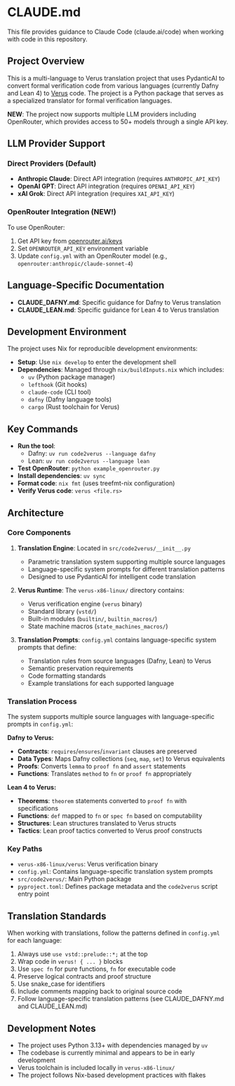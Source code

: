 # CLAUDE.md

This file provides guidance to Claude Code (claude.ai/code) when working with code in this repository.

## Project Overview

This is a multi-language to Verus translation project that uses PydanticAI to convert formal verification code from various languages (currently Dafny and Lean 4) to [Verus](https://verus-lang.github.io/verus/guide/overview.html) code. The project is a Python package that serves as a specialized translator for formal verification languages.

**NEW**: The project now supports multiple LLM providers including OpenRouter, which provides access to 50+ models through a single API key.

## LLM Provider Support

### Direct Providers (Default)
- **Anthropic Claude**: Direct API integration (requires `ANTHROPIC_API_KEY`)
- **OpenAI GPT**: Direct API integration (requires `OPENAI_API_KEY`)
- **xAI Grok**: Direct API integration (requires `XAI_API_KEY`)

### OpenRouter Integration (NEW!)

To use OpenRouter:
1. Get API key from [openrouter.ai/keys](https://openrouter.ai/keys)
2. Set `OPENROUTER_API_KEY` environment variable
3. Update `config.yml` with an OpenRouter model (e.g., `openrouter:anthropic/claude-sonnet-4`)

## Language-Specific Documentation

- **CLAUDE_DAFNY.md**: Specific guidance for Dafny to Verus translation
- **CLAUDE_LEAN.md**: Specific guidance for Lean 4 to Verus translation

## Development Environment

The project uses Nix for reproducible development environments:

- **Setup**: Use `nix develop` to enter the development shell
- **Dependencies**: Managed through `nix/buildInputs.nix` which includes:
  - `uv` (Python package manager)
  - `lefthook` (Git hooks)
  - `claude-code` (CLI tool)
  - `dafny` (Dafny language tools)
  - `cargo` (Rust toolchain for Verus)

## Key Commands

- **Run the tool**: 
  - Dafny: `uv run code2verus --language dafny`
  - Lean: `uv run code2verus --language lean`
- **Test OpenRouter**: `python example_openrouter.py`
- **Install dependencies**: `uv sync`
- **Format code**: `nix fmt` (uses treefmt-nix configuration)
- **Verify Verus code**: `verus <file.rs>`

## Architecture

### Core Components

1. **Translation Engine**: Located in `src/code2verus/__init__.py`
   - Parametric translation system supporting multiple source languages
   - Language-specific system prompts for different translation patterns
   - Designed to use PydanticAI for intelligent code translation

2. **Verus Runtime**: The `verus-x86-linux/` directory contains:
   - Verus verification engine (`verus` binary)
   - Standard library (`vstd/`)
   - Built-in modules (`builtin/`, `builtin_macros/`)
   - State machine macros (`state_machines_macros/`)

3. **Translation Prompts**: `config.yml` contains language-specific system prompts that define:
   - Translation rules from source languages (Dafny, Lean) to Verus
   - Semantic preservation requirements
   - Code formatting standards
   - Example translations for each supported language

### Translation Process

The system supports multiple source languages with language-specific prompts in `config.yml`:

**Dafny to Verus:**
- **Contracts**: `requires`/`ensures`/`invariant` clauses are preserved
- **Data Types**: Maps Dafny collections (`seq`, `map`, `set`) to Verus equivalents
- **Proofs**: Converts `lemma` to `proof fn` and `assert` statements
- **Functions**: Translates `method` to `fn` or `proof fn` appropriately

**Lean 4 to Verus:**
- **Theorems**: `theorem` statements converted to `proof fn` with specifications
- **Functions**: `def` mapped to `fn` or `spec fn` based on computability
- **Structures**: Lean structures translated to Verus structs
- **Tactics**: Lean proof tactics converted to Verus proof constructs

### Key Paths

- `verus-x86-linux/verus`: Verus verification binary
- `config.yml`: Contains language-specific translation system prompts
- `src/code2verus/`: Main Python package
- `pyproject.toml`: Defines package metadata and the `code2verus` script entry point

## Translation Standards

When working with translations, follow the patterns defined in `config.yml` for each language:

1. Always use `use vstd::prelude::*;` at the top
2. Wrap code in `verus! { ... }` blocks
3. Use `spec fn` for pure functions, `fn` for executable code
4. Preserve logical contracts and proof structure
5. Use snake_case for identifiers
6. Include comments mapping back to original source code
7. Follow language-specific translation patterns (see CLAUDE_DAFNY.md and CLAUDE_LEAN.md)

## Development Notes

- The project uses Python 3.13+ with dependencies managed by `uv`
- The codebase is currently minimal and appears to be in early development
- Verus toolchain is included locally in `verus-x86-linux/`
- The project follows Nix-based development practices with flakes
